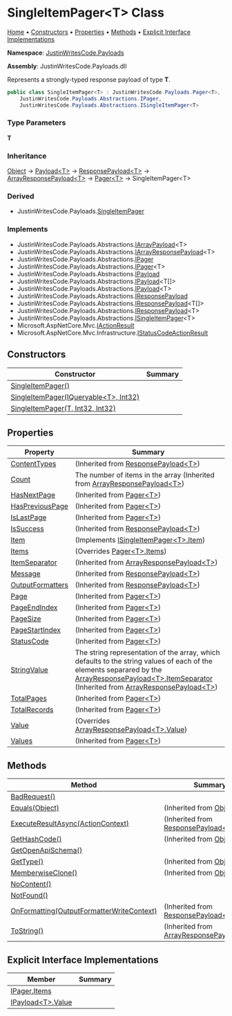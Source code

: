 # SingleItemPager\<T\> Class

[Home](../../README.md) &#x2022; [Constructors](#constructors) &#x2022; [Properties](#properties) &#x2022; [Methods](#methods) &#x2022; [Explicit Interface Implementations](#explicit-interface-implementations)

**Namespace**: [JustinWritesCode.Payloads](../README.md)

**Assembly**: JustinWritesCode\.Payloads\.dll

  
Represents a strongly\-typed response payload of type **T**\.

```csharp
public class SingleItemPager<T> : JustinWritesCode.Payloads.Pager<T>,
    JustinWritesCode.Payloads.Abstractions.IPager,
    JustinWritesCode.Payloads.Abstractions.ISingleItemPager<T>
```

### Type Parameters

**T**

### Inheritance

[Object](https://docs.microsoft.com/en-us/dotnet/api/system.object) &#x2192; [Payload\<T\>](../Payload-1/README.md) &#x2192; [ResponsePayload\<T\>](../ResponsePayload-1/README.md) &#x2192; [ArrayResponsePayload\<T\>](../ArrayResponsePayload-1/README.md) &#x2192; [Pager\<T\>](../Pager-1/README.md) &#x2192; SingleItemPager\<T\>

### Derived

* JustinWritesCode\.Payloads\.[SingleItemPager](../SingleItemPager/README.md)

### Implements

* JustinWritesCode\.Payloads\.Abstractions\.[IArrayPayload](../Abstractions/IArrayPayload-1/README.md)\<T\>
* JustinWritesCode\.Payloads\.Abstractions\.[IArrayResponsePayload](../Abstractions/IArrayResponsePayload-1/README.md)\<T\>
* JustinWritesCode\.Payloads\.Abstractions\.[IPager](../Abstractions/IPager/README.md)
* JustinWritesCode\.Payloads\.Abstractions\.[IPager](../Abstractions/IPager-1/README.md)\<T\>
* JustinWritesCode\.Payloads\.Abstractions\.[IPayload](../Abstractions/IPayload/README.md)
* JustinWritesCode\.Payloads\.Abstractions\.[IPayload](../Abstractions/IPayload-1/README.md)\<T\[\]\>
* JustinWritesCode\.Payloads\.Abstractions\.[IPayload](../Abstractions/IPayload-1/README.md)\<T\>
* JustinWritesCode\.Payloads\.Abstractions\.[IResponsePayload](../Abstractions/IResponsePayload/README.md)
* JustinWritesCode\.Payloads\.Abstractions\.[IResponsePayload](../Abstractions/IResponsePayload-1/README.md)\<T\[\]\>
* JustinWritesCode\.Payloads\.Abstractions\.[IResponsePayload](../Abstractions/IResponsePayload-1/README.md)\<T\>
* JustinWritesCode\.Payloads\.Abstractions\.[ISingleItemPager](../Abstractions/ISingleItemPager-1/README.md)\<T\>
* Microsoft\.AspNetCore\.Mvc\.[IActionResult](https://docs.microsoft.com/en-us/dotnet/api/microsoft.aspnetcore.mvc.iactionresult)
* Microsoft\.AspNetCore\.Mvc\.Infrastructure\.[IStatusCodeActionResult](https://docs.microsoft.com/en-us/dotnet/api/microsoft.aspnetcore.mvc.infrastructure.istatuscodeactionresult)

## Constructors

| Constructor | Summary |
| ----------- | ------- |
| [SingleItemPager()](-ctor/README.md#999670316) | |
| [SingleItemPager(IQueryable\<T\>, Int32)](-ctor/README.md#2914570455) | |
| [SingleItemPager(T, Int32, Int32)](-ctor/README.md#837098535) | |

## Properties

| Property | Summary |
| -------- | ------- |
| [ContentTypes](../ResponsePayload-1/ContentTypes/README.md) |  \(Inherited from [ResponsePayload\<T\>](../ResponsePayload-1/README.md)\) |
| [Count](../ArrayResponsePayload-1/Count/README.md) | The number of items in the array \(Inherited from [ArrayResponsePayload\<T\>](../ArrayResponsePayload-1/README.md)\) |
| [HasNextPage](../Pager-1/HasNextPage/README.md) |  \(Inherited from [Pager\<T\>](../Pager-1/README.md)\) |
| [HasPreviousPage](../Pager-1/HasPreviousPage/README.md) |  \(Inherited from [Pager\<T\>](../Pager-1/README.md)\) |
| [IsLastPage](../Pager-1/IsLastPage/README.md) |  \(Inherited from [Pager\<T\>](../Pager-1/README.md)\) |
| [IsSuccess](../ResponsePayload-1/IsSuccess/README.md) |  \(Inherited from [ResponsePayload\<T\>](../ResponsePayload-1/README.md)\) |
| [Item](Item/README.md) |  \(Implements [ISingleItemPager\<T\>.Item](../Abstractions/ISingleItemPager-1/Item/README.md)\) |
| [Items](Items/README.md) |  \(Overrides [Pager\<T\>.Items](../Pager-1/Items/README.md)\) |
| [ItemSeparator](../ArrayResponsePayload-1/ItemSeparator/README.md) |  \(Inherited from [ArrayResponsePayload\<T\>](../ArrayResponsePayload-1/README.md)\) |
| [Message](../ResponsePayload-1/Message/README.md) |  \(Inherited from [ResponsePayload\<T\>](../ResponsePayload-1/README.md)\) |
| [OutputFormatters](../ResponsePayload-1/OutputFormatters/README.md) |  \(Inherited from [ResponsePayload\<T\>](../ResponsePayload-1/README.md)\) |
| [Page](../Pager-1/Page/README.md) |  \(Inherited from [Pager\<T\>](../Pager-1/README.md)\) |
| [PageEndIndex](../Pager-1/PageEndIndex/README.md) |  \(Inherited from [Pager\<T\>](../Pager-1/README.md)\) |
| [PageSize](../Pager-1/PageSize/README.md) |  \(Inherited from [Pager\<T\>](../Pager-1/README.md)\) |
| [PageStartIndex](../Pager-1/PageStartIndex/README.md) |  \(Inherited from [Pager\<T\>](../Pager-1/README.md)\) |
| [StatusCode](../Pager-1/StatusCode/README.md) |  \(Inherited from [Pager\<T\>](../Pager-1/README.md)\) |
| [StringValue](../ArrayResponsePayload-1/StringValue/README.md) | The string representation of the array, which defaults to the string values of each of the elements separared by the [ArrayResponsePayload\<T\>.ItemSeparator](../ArrayResponsePayload-1/ItemSeparator/README.md) \(Inherited from [ArrayResponsePayload\<T\>](../ArrayResponsePayload-1/README.md)\) |
| [TotalPages](../Pager-1/TotalPages/README.md) |  \(Inherited from [Pager\<T\>](../Pager-1/README.md)\) |
| [TotalRecords](../Pager-1/TotalRecords/README.md) |  \(Inherited from [Pager\<T\>](../Pager-1/README.md)\) |
| [Value](Value/README.md) |  \(Overrides [ArrayResponsePayload\<T\>.Value](../ArrayResponsePayload-1/Value/README.md)\) |
| [Values](../Pager-1/Values/README.md) |  \(Inherited from [Pager\<T\>](../Pager-1/README.md)\) |

## Methods

| Method | Summary |
| ------ | ------- |
| [BadRequest()](BadRequest/README.md) | |
| [Equals(Object)](https://docs.microsoft.com/en-us/dotnet/api/system.object.equals) |  \(Inherited from [Object](https://docs.microsoft.com/en-us/dotnet/api/system.object)\) |
| [ExecuteResultAsync(ActionContext)](../ResponsePayload-1/ExecuteResultAsync/README.md) |  \(Inherited from [ResponsePayload\<T\>](../ResponsePayload-1/README.md)\) |
| [GetHashCode()](https://docs.microsoft.com/en-us/dotnet/api/system.object.gethashcode) |  \(Inherited from [Object](https://docs.microsoft.com/en-us/dotnet/api/system.object)\) |
| [GetOpenApiSchema()](GetOpenApiSchema/README.md) | |
| [GetType()](https://docs.microsoft.com/en-us/dotnet/api/system.object.gettype) |  \(Inherited from [Object](https://docs.microsoft.com/en-us/dotnet/api/system.object)\) |
| [MemberwiseClone()](https://docs.microsoft.com/en-us/dotnet/api/system.object.memberwiseclone) |  \(Inherited from [Object](https://docs.microsoft.com/en-us/dotnet/api/system.object)\) |
| [NoContent()](NoContent/README.md) | |
| [NotFound()](NotFound/README.md) | |
| [OnFormatting(OutputFormatterWriteContext)](../ResponsePayload-1/OnFormatting/README.md) |  \(Inherited from [ResponsePayload\<T\>](../ResponsePayload-1/README.md)\) |
| [ToString()](../ArrayResponsePayload-1/ToString/README.md) |  \(Inherited from [ArrayResponsePayload\<T\>](../ArrayResponsePayload-1/README.md)\) |

## Explicit Interface Implementations

| Member | Summary |
| ------ | ------- |
| [IPager.Items](JustinWritesCode-Payloads-Abstractions-IPager-Items/README.md) | |
| [IPayload\<T\>.Value](JustinWritesCode-Payloads-Abstractions-IPayload-T--Value/README.md) | |

